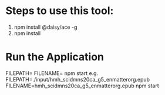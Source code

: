 

# Steps to use this tool:

1) npm install @daisy/ace -g
2) npm install 
# Run the Application 
FILEPATH=<path of epub> FILENAME=<epub File name with extension> npm start
e.g. FILEPATH=./input/hmh_scidmns20ca_g5_enmatterorg.epub FILENAME=hmh_scidmns20ca_g5_enmatterorg.epub npm start
